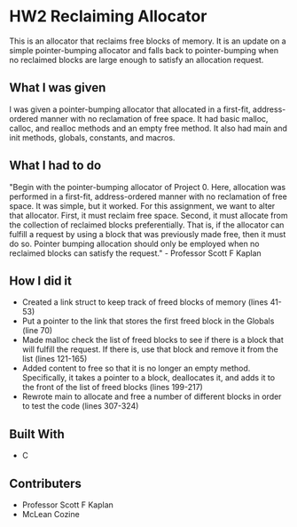 # HW2 Reclaiming Allocator
This is an allocator that reclaims free blocks of memory. It is an update on a simple pointer-bumping allocator and falls back to pointer-bumping when no reclaimed blocks are large enough to satisfy an allocation request. 
## What I was given
I was given a pointer-bumping allocator that allocated in a first-fit, address-ordered manner with no reclamation of free space. It had basic malloc, calloc, and realloc methods and an empty free method. It also had main and init methods, globals, constants, and macros.
## What I had to do
"Begin with the pointer-bumping allocator of Project 0. Here, allocation was performed in a first-fit, address-ordered manner with no reclamation of free space. It was simple, but it worked.
For this assignment, we want to alter that allocator. First, it must reclaim free space. Second, it must allocate from the collection of reclaimed blocks preferentially. That is, if the allocator can fulfill a request by using a block that was previously made free, then it must do so. Pointer bumping allocation should only be employed when no reclaimed blocks can satisfy the request." - Professor Scott F Kaplan
## How I did it
* Created a link struct to keep track of freed blocks of memory (lines 41-53)
* Put a pointer to the link that stores the first freed block in the Globals (line 70)
* Made malloc check the list of freed blocks to see if there is a block that will fulfill the request. If there is, use that block and remove it from the list (lines 121-165)
* Added content to free so that it is no longer an empty method. Specifically, it takes a pointer to a block, deallocates it, and adds it to the front of the list of freed blocks (lines 199-217)
* Rewrote main to allocate and free a number of different blocks in order to test the code (lines 307-324)
## Built With
* C
## Contributers
* Professor Scott F Kaplan
* McLean Cozine
